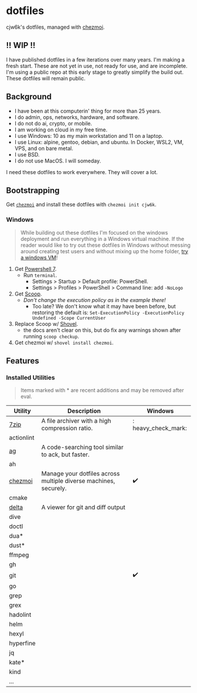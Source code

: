 # dotfiles

cjw6k's dotfiles, managed with [chezmoi](https://github.com/twpayne/chezmoi).

## !! WIP !!
I have published dotfiles in a few iterations over many years. I'm making a fresh start. These are not yet in use, not ready for use, and are incomplete. I'm using a public repo at this early stage to greatly simplify the build out. These dotfiles will remain public.

## Background
* I have been at this computerin' thing for more than 25 years.
* I do admin, ops, networks, hardware, and software.
* I do not do ai, crypto, or mobile.
* I am working on cloud in my free time.
* I use Windows: 10 as my main workstation and 11 on a laptop. 
* I use Linux: alpine, gentoo, debian, and ubuntu. In Docker, WSL2, VM, VPS, and on bare metal. 
* I use BSD.
* I do not use MacOS. I will someday.

I need these dotfiles to work everywhere. They will cover a lot.

## Bootstrapping
Get [`chezmoi`](https://chezmoi.io/install/) and install these dotfiles with `chezmoi init cjw6k`.

### Windows
> While building out these dotfiles I'm focused on the windows deployment and run everything in a Windows virtual machine. If the reader would like to try out these dotfiles in Windows without messing around creating test users and without mixing up the home folder, [try a windows VM](https://developer.microsoft.com/en-us/windows/downloads/virtual-machines/)!

1. Get [Powershell 7](https://aka.ms/PSWindows).
   * Run `terminal`.
     * Settings > Startup > Default profile: PowerShell.
     * Settings > Profiles > PowerShell > Command line: add `-NoLogo`
3. Get [Scoop](https://github.com/ScoopInstaller/Install#scoop-uninstaller).
   * _Don't change the execution policy as in the example there!_
     *  Too late? We don't know what it may have been before, but restoring the default is: `Set-ExecutionPolicy -ExecutionPolicy Undefined -Scope CurrentUser`
5. Replace Scoop w/ [Shovel](https://github.com/Ash258/Scoop-Core#Installation).
   * the docs aren't clear on this, but do fix any warnings shown after running `scoop checkup`. 
6. Get chezmoi w/ `shovel install chezmoi`.

## Features

### Installed Utilities

> Items marked with * are recent additions and may be removed after eval.

| Utility | Description | Windows | 
|---------|-------------|---------|
| [7zip](https://sourceforge.net/projects/sevenzip/) | A file archiver with a high compression ratio. | : heavy_check_mark: |
| actionlint |
| [ag](https://geoff.greer.fm/ag/) | A code-searching tool similar to ack, but faster. |
| ah |
| [chezmoi](https://chezmoi.io) | Manage your dotfiles across multiple diverse machines, securely. | :heavy_check_mark: |
| cmake |
| [delta](https://dandavison.github.io/delta/) | A viewer for git and diff output |
| dive |
| doctl |
| dua* |
| dust* |
| ffmpeg |
| gh |
| git | | :heavy_check_mark: |
| go |
| grep |
| grex |
| hadolint |
| helm |
| hexyl |
| hyperfine |
| jq |
| kate* |
| kind |
| ... |
